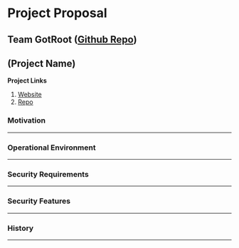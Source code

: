 # Project Proposal
## Team GotRoot ([Github Repo](https://github.com/caseyschmitz/CYBR8420-GotRoot))

## (Project Name)
**Project Links**
1. [Website]()
2. [Repo]()

### Motivation
---

### Operational Environment
---

### Security Requirements
---

### Security Features
---

### History
---
